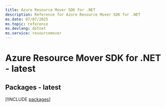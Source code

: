 ```yaml
---
title: Azure Resource Mover SDK for .NET
description: Reference for Azure Resource Mover SDK for .NET
ms.date: 07/07/2025
ms.topic: reference
ms.devlang: dotnet
ms.service: resourcemover
---
```

# Azure Resource Mover SDK for .NET - latest
## Packages - latest
[!INCLUDE [packages](resource-mover-index.md)]